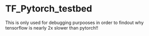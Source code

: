 # TF_Pytorch_testbed
This is only used for debugging purpooses in order to findout why tensorflow is nearly 2x slower than pytorch!!
